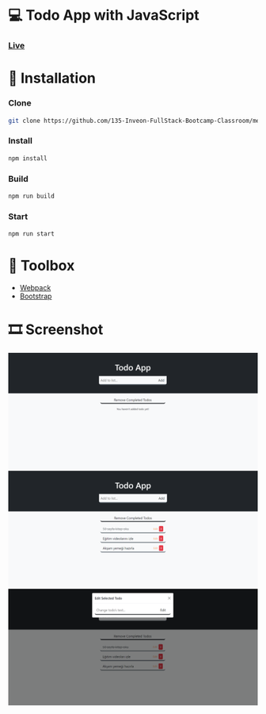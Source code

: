 # 💻 Todo App with JavaScript

<h3><a href="https://inveon-todo-app.netlify.app/">Live</a></h3>

# 📌 Installation

### Clone
   ```bash
   git clone https://github.com/135-Inveon-FullStack-Bootcamp-Classroom/mehmet_mutlu_homeworks.git
   ```

### Install
   ```bash
   npm install
   ```

### Build
   ```bash
   npm run build
   ```

### Start
   ```bash
   npm run start
   ```

# 🧰 Toolbox

<ul style="list-style-type:disc">
   <li><a href="https://webpack.js.org/">Webpack</a></li>
   <li><a href="https://getbootstrap.com/">Bootstrap</a></li>
</ul>

# 🎞 Screenshot

![Proje Resmi](assets/screenshot1.png)
![Proje Resmi](assets/screenshot2.png)
![Proje Resmi](assets/screenshot3.png)